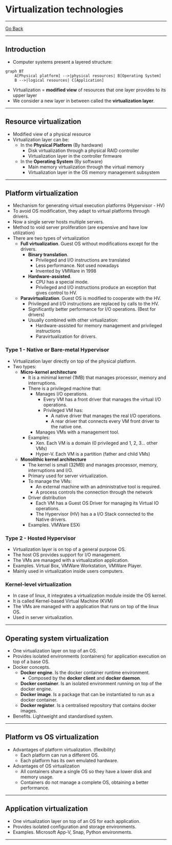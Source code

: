 # Virtualization technologies
---
[Go Back](UNIOVI/3S2_IntSys/README.md)

---
## Introduction
- Computer systems present a layered structure:
```mermaid
graph BT
    A[Physical platform] -->|physical resources| B[Operating System]
    B -->|logical resources| C[Application]
```
- Virtualization = **modified view** of resources that one layer provides to its upper layer
- We consider a new layer in between called the **virtualization layer**.
---
## Resource virtualization
- Modified view of a physical resource
- Virtualization layer can be:
	- In the **Physical Platform** (By hardware)
		- Disk virtualization through a physical RAID controller
		- Virtualization layer in the controller firmware
	- In the **Operating System** (By software)
		- Main memory virtualization through the virtual memory
		- Virtualization layer in the OS memory management subsystem
---
## Platform virtualization
- Mechanism for generating virtual execution platforms (Hypervisor - HV)
- To avoid OS modification, they adapt to virtual platforms through drivers.
- Now a single server hosts multiple servers.
- Method to void server proliferation (are expensive and have low utilization)
- There are two types of virtualization
	- **Full virtualization**. Guest OS without modifications except for the drivers.
		- **Binary translation**.
			- Privileged and I/O instructions are translated
			- Less performance. Not used nowadays
			- Invented by VMWare in 1998
		- **Hardware-assisted**. 
			- CPU has a special mode.
			- Privileged and I/O instructions produce an exception that gives control to HV.
	- **Paravirtualization**. Guest OS is modified to cooperate with the HV.
		- Privileged and I/O instructions are replaced by calls to the HV.
		- Significantly better performance for I/O operations. (Best for drivers)
		- Usually  combined with other virtualization:
			- Hardware-assisted for memory management and privileged instructions
			- Paravirtualization for drivers.
### Type 1 - Native or Bare-metal Hypervisor
- Virtualization layer directly on top of the physical platform.
- Two types:
	- **Micro-kernel architecture**
		- It is a minimal kernel (1MB) that manages processor, memory and interruptions.
		- There is a privileged machine that:
			- Manages I/O operations.
				- Every VM has a front driver that manages the virtual I/O operations.
				- Privileged VM has:
					- A native driver that manages the real I/O operations.
					- A rear driver that connects every VM front driver to the native one.
			- Manages VMs with a management tool.
		- Examples:
			- Xen. Each VM is a domain (0 privileged and 1, 2, 3... other VMs)
			- Hyper-V. Each VM is a partition (father and child VMs)
	- **Monolithic kernel architecture**
		- The kernel is small (32MB) and manages processor, memory, interruptions and I/O.
		- Primary used for server virtualization.
		- To manage the VMs:
			- An external machine with an administrative tool is required.
			- A process controls the connection through the network
		- Driver distribution
			- Each VM has a Guest OS Driver for managing its Virtual IO operations.
			- The Hypervisor (HV) has a a I/O Stack connected to the Native drivers.
		- Examples. VMWare ESXi
### Type 2 - Hosted Hypervisor
- Virtualization layer is on top of a general purpose OS.
- The host OS provides support for I/O management.
- The VMs are managed with a virtualization application.
- Examples. Virtual Box, VMWare Workstation, VMWare Player.
- Mainly used in virtualization inside users computers.
### Kernel-level virtualization
- In case of linux, it integrates a virtualization module inside the OS kernel.
- It is called Kernel-based Virtual Machine (KVM)
- The VMs are managed with a application that runs on top of the linux OS.
- Used in server virtualization.
---
## Operating system virtualization
- One virtualization layer on top of an OS.
- Provides isolated environments (containers) for application execution on top of a base OS.
- Docker concepts.
	- **Docker engine**. Is the docker container runtime environment.
		- Composed by the **docker client** and **docker daemon**.
	- **Docker container**. Is an isolated environment running on top of the docker engine.
	- **Docker image**. Is a package that can be instantiated to run as a docker container.
	- **Docker register**. Is a centralised repository that contains docker images.
- Benefits. Lightweight and standardised system.
---
## Platform vs OS virtualization
- Advantages of platform virtualization. (flexibility)
	- Each platform can run a different OS.
	- Each platform has its own emulated hardware.
- Advantages of OS virtualization
	- All containers share a single OS so they have a lower disk and memory usage.
	- Containers do not manage a complete OS, obtaining a better performance.

---
## Application virtualization
- One virtualization layer on top of an OS for each application.
- Provides isolated configuration and storage environments.
- Examples. Microsoft App-V, Snap, Python environments.
---